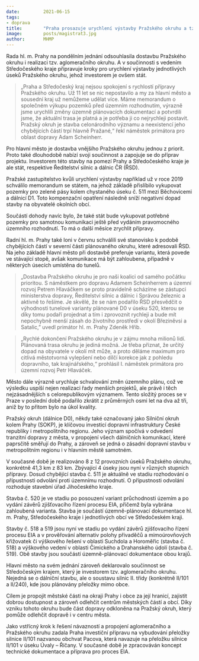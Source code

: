 ```yaml
---
date:         2021-06-15
tags:         
- doprava
title:        "Praha prosazuje urychlení výstavby Pražského okruhu a tzv. aglomeračního okruhu"
image: 	      posts/magistrat3.jpg
author:       MHMP
---
```


Rada hl. m. Prahy na pondělním jednání odsouhlasila dostavbu Pražského okruhu i realizaci tzv. aglomeračního okruhu. A v součinnosti s vedením Středočeského kraje připravuje kroky pro urychlení výstavby jednotlivých úseků Pražského okruhu, jehož investorem je ovšem stát.

> „Praha a Středočeský kraj nejsou spokojení s rychlostí přípravy Pražského okruhu. Už 11 let se nic nepostavilo a my za hlavní město a sousední kraj už nemůžeme udělat více. Máme memorandum o společném výkupu pozemků před územním rozhodnutím, výrazně jsme urychlili změny územně plánovacích dokumentací a potvrdili jsme, že aktuální trasa je platná a je potřeba ji co nejrychleji postavit. Pražský okruh je stavba celonárodního významu a neexistencí jeho chybějících částí trpí hlavně Pražané,“ řekl náměstek primátora pro oblast dopravy Adam Scheinherr.

Pro hlavní město je dostavba vnějšího Pražského okruhu jednou z priorit. Proto také dlouhodobě nabízí svoji součinnost a zapojuje se do příprav projektu. Investorem této stavby na pomezí Prahy a Středočeského kraje je ale stát, respektive Ředitelství silnic a dálnic ČR (ŘSD).

Pražské zastupitelstvo kvůli urychlení výstavby například už v roce 2019 schválilo memorandum se státem, na jehož základě přislíbilo vykupovat pozemky pro zelené pásy kolem chystaného úseku č. 511 mezi Běchovicemi a dálnicí D1. Toto kompenzační opatření následně sníží negativní dopad stavby na obyvatelé okolních obcí.

Součástí dohody navíc bylo, že také stát bude vykupovat potřebné pozemky pro samotnou komunikaci ještě před vydáním pravomocného územního rozhodnutí. To má o další měsíce zrychlit přípravy.

Radní hl. m. Prahy také loni v červnu schválili své stanovisko k podobě chybějících částí v severní části plánovaného okruhu, které adresovali ŘSD. Na jeho základě hlavní město při dostavbě preferuje variantu, která povede ve stávající stopě, avšak komunikace má být zahloubena, případně v některých úsecích umístěna do tunelů.

> „Dostavba Pražského okruhu je pro naši koalici od samého počátku prioritou. S náměstkem pro dopravu Adamem Scheinherrem a územní rozvoj Petrem Hlaváčkem se proto pravidelně scházíme se zástupci ministerstva dopravy, Ředitelství silnic a dálnic i Správou železnic a aktivně to řešíme. Je skvělé, že se nám podařilo ŘSD přesvědčit o výhodnosti tunelové varianty plánované D0 v úseku 520, kterou se díky tomu podaří projednat a tím i zprovoznit rychleji a bude mít nepochybně menší zásah do životního prostředí v okolí Březiněvsi a Satalic,” uvedl primátor hl. m. Prahy Zdeněk Hřib. 

> „Rychlé dokončení Pražského okruhu je v zájmu mnoha milionů lidí. Plánovaná trasa okruhu je jediná možná. Je třeba přiznat, že určitý dopad na obyvatele v okolí mít může, a proto děláme maximum pro citlivá městotvorná vylepšení nebo dílčí korekce jak z pohledu dopravního, tak krajinářského,“ prohlásil I. náměstek primátora pro územní rozvoj Petr Hlaváček.

Město dále výrazně urychluje schvalování změn územního plánu, což ve výsledku uspíší nejen realizaci řady menších projektů, ale právě i těch nejzásadnějších s celorepublikovým významem. Tento složitý proces se v Praze v poslední době podařilo zkrátit z průměrných osmi let na dva až tři, aniž by to přitom bylo na úkol kvality.

Pražský okruh (dálnice D0), někdy také označovaný jako Silniční okruh kolem Prahy (SOKP), je klíčovou investicí dopravní infrastruktury České republiky i metropolitního regionu. Jeho význam spočívá v odvedení tranzitní dopravy z města, v propojení všech dálničních komunikací, které paprsčitě směřují do Prahy, a zároveň se jedná o zásadní dopravní stavbu v metropolitním regionu i v hlavním městě samotném.

V současné době je realizováno 8 z 12 provozních úseků Pražského okruhu, konkrétně 41,3 km z 83 km. Zbývající 4 úseky jsou nyní v různých stupních přípravy. Dosud chybějící stavba č. 511 je aktuálně ve stadiu rozhodování o přípustnosti odvolání proti územnímu rozhodnutí. O přípustnosti odvolání rozhoduje stavební úřad Jihočeského kraje.

Stavba č. 520 je ve stadiu po posouzení variant průchodnosti územím a po vydání závěrů zjišťovacího řízení procesu EIA, přičemž byla vybrána zahloubená varianta. Stavba je součástí územně-plánovací dokumentace hl. m. Prahy, Středočeského kraje i jednotlivých obcí ve Středočeském kraji.

Stavby č. 518 a 519 jsou nyní ve stadiu po vydání závěrů zjišťovacího řízení procesu EIA a v prověřování alternativ polohy přivaděčů a mimoúrovňových křižovatek či výškového řešení v oblasti Suchdola a Horoměřic (stavba č. 518) a výškového vedení v oblasti Čimického a Drahanského údolí (stavba č. 519). Obě stavby jsou součástí územně-plánovací dokumentace obou krajů.

Hlavní město na svém jednání zároveň deklarovalo součinnost se Středočeským krajem, který je investorem tzv. aglomeračního okruhu. Nejedná se o dálniční stavbu, ale o soustavu silnic II. třídy (konkrétně II/101 a II/240), kde jsou plánovány přeložky mimo obce.

Cílem je propojit městské části na okraji Prahy i obce za její hranicí, zajistit dobrou dostupnost a zároveň odlehčit centrům městských částí a obcí. Díky vzniku tohoto okruhu bude část dopravy odkloněna na Pražský okruh, který pomůže odlehčit dopravě i v centru města.

Jako vstřícný krok k řešení návazností a propojení aglomeračního a Pražského okruhu zadala Praha investiční přípravu na vybudování přeložky silnice II/101 nazvanou obchvat Pacova, která navazuje na přeložku silnice II/101 v úseku Úvaly – Říčany. V současné době je zpracováván koncept technické dokumentace a příprava pro proces EIA.

